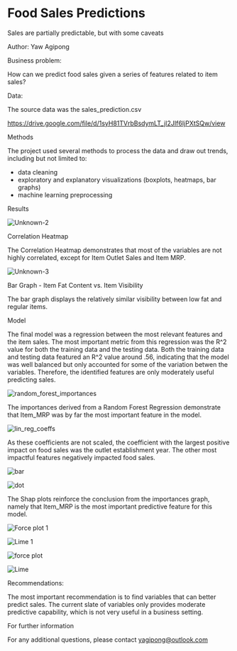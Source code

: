 # Food Sales Predictions

Sales are partially predictable, but with some caveats

Author: Yaw Agipong

Business problem:

How can we predict food sales given a series of features related to item sales?

Data:

The source data was the sales_prediction.csv 

https://drive.google.com/file/d/1syH81TVrbBsdymLT_jl2JIf6IjPXtSQw/view

Methods

The project used several methods to process the data and draw out trends, including but not limited to:
- data cleaning
- exploratory and explanatory visualizations (boxplots, heatmaps, bar graphs)
- machine learning preprocessing

Results

![Unknown-2](https://user-images.githubusercontent.com/105327648/202651232-40abc3be-44b1-45f5-a8fb-f6672418c329.png)

Correlation Heatmap

The Correlation Heatmap demonstrates that most of the variables are not highly correlated, except for Item Outlet Sales and Item MRP.

![Unknown-3](https://user-images.githubusercontent.com/105327648/202651676-bc982c2b-39de-411d-a2fb-05667bef65e8.png)

Bar Graph - Item Fat Content vs. Item Visibility

The bar graph displays the relatively similar visibility between low fat and regular items.

Model

The final model was a regression between the most relevant features and the item sales. The most important metric from this regression was the R^2 value for both the training data and the testing data. Both the training data and testing data featured an R^2 value around .56, indicating that the model was well balanced but only accounted for some of the variation betwen the variables. Therefore, the identified features are only moderately useful predicting sales.

![random_forest_importances](https://user-images.githubusercontent.com/105327648/221492422-5182b6c7-ea59-4b04-9684-4341ba170125.png)

The importances derived from a Random Forest Regression demonstrate that Item_MRP was by far the most important feature in the model.


![lin_reg_coeffs](https://user-images.githubusercontent.com/105327648/221492609-0c6efe92-53bd-4c3f-90b7-20f9d56c9928.png)

As these coefficients are not scaled, the coefficient with the largest positive impact on food sales was the outlet establishment year. The other most impactful features negatively impacted food sales.

![bar](https://user-images.githubusercontent.com/105327648/221834184-d5a31912-03d4-4317-8706-5eb26a9689f4.png)

![dot](https://user-images.githubusercontent.com/105327648/221834225-ee87a065-4cee-44bc-9f26-78eaff70631a.png)

The Shap plots reinforce the conclusion from the importances graph, namely that Item_MRP is the most important predictive feature for this model.

![Force plot 1](https://user-images.githubusercontent.com/105327648/222247226-f9c75589-e748-4eb6-9df1-85dcfa4f35ac.png)

![Lime 1](https://user-images.githubusercontent.com/105327648/222247229-6c11ea6e-23a5-4d17-a88d-4e9da9f100f3.png)

![force plot](https://user-images.githubusercontent.com/105327648/222247290-17733dce-53dd-49aa-a980-48f30f2c299c.png)

![Lime](https://user-images.githubusercontent.com/105327648/222247322-0514a912-220f-4596-bbaa-69d2d70249ab.png)


Recommendations:

The most important recommendation is to find variables that can better predict sales. The current slate of variables only provides moderate predictive capability, which is not very useful in a business setting.

For further information

For any additional questions, please contact yagipong@outlook.com
